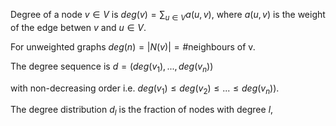 Degree of a node $v \in V$ is $deg(v) = \sum_{u \in V} a(u,v)$, where $a(u,v)$  is the weight of the edge betwen $v$ and $u \in V$.

For unweighted graphs $deg(n) = |N(v)| = \textrm{\# neighbours of v}$.

The degree sequence is $d = (deg(v_1),..., deg(v_n))$ 

with non-decreasing order i.e. $deg(v_1) \leq deg(v_2) \leq ... \leq deg(v_n))$.

The degree distribution $d_l$ is the fraction of nodes with degree $l$, 